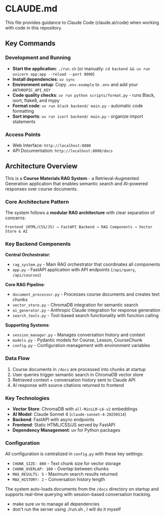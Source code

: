 # CLAUDE.md

This file provides guidance to Claude Code (claude.ai/code) when working with code in this repository.

## Key Commands

### Development and Running
- **Start the application**: `./run.sh` (or manually: `cd backend && uv run uvicorn app:app --reload --port 8000`)
- **Install dependencies**: `uv sync`
- **Environment setup**: Copy `.env.example` to `.env` and add your `ANTHROPIC_API_KEY`
- **Code quality checks**: `uv run python scripts/format.py` - runs Black, isort, flake8, and mypy
- **Format code**: `uv run black backend/ main.py` - automatic code formatting
- **Sort imports**: `uv run isort backend/ main.py` - organize import statements

### Access Points
- Web Interface: `http://localhost:8000`
- API Documentation: `http://localhost:8000/docs`

## Architecture Overview

This is a **Course Materials RAG System** - a Retrieval-Augmented Generation application that enables semantic search and AI-powered responses over course documents.

### Core Architecture Pattern
The system follows a **modular RAG architecture** with clear separation of concerns:

```
Frontend (HTML/CSS/JS) → FastAPI Backend → RAG Components → Vector Store & AI
```

### Key Backend Components

**Central Orchestrator**:
- `rag_system.py` - Main RAG orchestrator that coordinates all components
- `app.py` - FastAPI application with API endpoints (`/api/query`, `/api/courses`)

**Core RAG Pipeline**:
- `document_processor.py` - Processes course documents and creates text chunks
- `vector_store.py` - ChromaDB integration for semantic search
- `ai_generator.py` - Anthropic Claude integration for response generation
- `search_tools.py` - Tool-based search functionality with function calling

**Supporting Systems**:
- `session_manager.py` - Manages conversation history and context
- `models.py` - Pydantic models for Course, Lesson, CourseChunk
- `config.py` - Configuration management with environment variables

### Data Flow
1. Course documents in `/docs` are processed into chunks at startup
2. User queries trigger semantic search in ChromaDB vector store
3. Retrieved context + conversation history sent to Claude API
4. AI response with source citations returned to frontend

### Key Technologies
- **Vector Store**: ChromaDB with `all-MiniLM-L6-v2` embeddings
- **AI Model**: Claude Sonnet 4 (`claude-sonnet-4-20250514`)
- **Backend**: FastAPI with async endpoints
- **Frontend**: Static HTML/CSS/JS served by FastAPI
- **Dependency Management**: uv for Python packages

### Configuration
All configuration is centralized in `config.py` with these key settings:
- `CHUNK_SIZE: 800` - Text chunk size for vector storage
- `CHUNK_OVERLAP: 100` - Overlap between chunks
- `MAX_RESULTS: 5` - Maximum search results returned
- `MAX_HISTORY: 2` - Conversation history length

The system auto-loads documents from the `/docs` directory on startup and supports real-time querying with session-based conversation tracking.
- make sure uv to manage all dependencies
- don't run the server using ./run.sh , I will do it myself